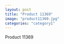 ```yaml
---
layout: post
title: "Product 11369"
image: "product11369.jpg"
categories: "category1"
---
```

Product 11369
